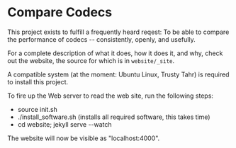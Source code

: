 Compare Codecs
==============

This project exists to fulfill a frequently heard reqest: To be able to compare
the performance of codecs -- consistently, openly, and usefully.

For a complete description of what it does, how it does it, and why, check out
the website, the source for which is in `website/_site`.

A compatible system (at the moment: Ubuntu Linux, Trusty Tahr) is required
to install this project.

To fire up the Web server to read the web site, run the following steps:

* source init.sh
* ./install_software.sh (installs all required software, this takes time)
* cd website; jekyll serve --watch

The website will now be visible as "localhost:4000".

